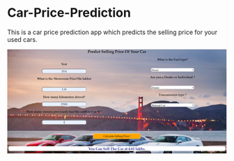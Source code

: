 # Car-Price-Prediction

This is a car price prediction app which predicts the selling price for your used cars.

![alt text](https://github.com/SJ592/Car-Price-Prediction/blob/master/car%20price%20prediction.PNG)
